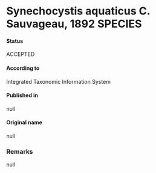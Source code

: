 # Synechocystis aquaticus C. Sauvageau, 1892 SPECIES

#### Status
ACCEPTED

#### According to
Integrated Taxonomic Information System

#### Published in
null

#### Original name
null

### Remarks
null